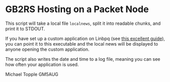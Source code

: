 # GB2RS Hosting on a Packet Node

This script will take a local file `localnews`, split it into readable chunks, and print it to STDOUT.

If you have set up a custom application on Linbpq (see [this excellent guide](https://wiki.oarc.uk/packet:linbpq_custom_applications)), you can point it to this executable and the local news will be displayed to anyone opening the custom application.

The script also writes the date and time to a log file, meaning you can see how often your application is used.

Michael Topple GM5AUG
